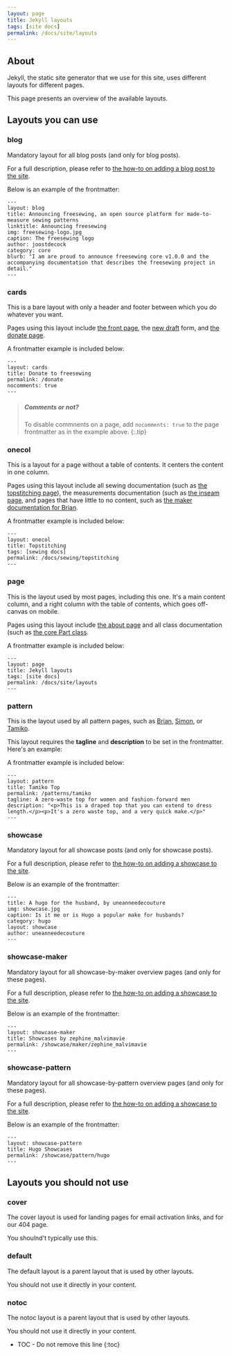 ```yaml
---
layout: page
title: Jekyll layouts
tags: [site docs]
permalink: /docs/site/layouts
---
```


## About

Jekyll, the static site generator that we use for this site, uses different layouts for different pages.

This page presents an overview of the available layouts.

## Layouts you can use

### blog

Mandatory layout for all blog posts (and only for blog posts). 

For a full description, please refer to 
[the how-to on adding a blog post to the site](/docs/site/howto/add-post).

Below is an example of the frontmatter:

```
---
layout: blog
title: Announcing freesewing, an open source platform for made-to-measure sewing patterns
linktitle: Announcing freesewing
img: freesewing-logo.jpg
caption: The freesewing logo
author: joostdecock
category: core
blurb: "I am are proud to announce freesewing core v1.0.0 and the accompanying documentation that describes the freesewing project in detail."
---
```

### cards
This is a bare layout with only a header and footer between which you do whatever you want.

Pages using this layout include [the front page](/), the [new draft](/draft) form, and [the donate page](/donate).

A frontmatter example is included below:

```
---
layout: cards
title: Donate to freesewing
permalink: /donate
nocomments: true
---
```
> ##### Comments or not?
>
> To disable commnents on a page, add `nocomments: true` to the 
> page frontmatter as in the example above.
{:.tip}

### onecol
This is a layout for a page without a table of contents. It centers the content in
one column.

Pages using this layout include all sewing documentation (such as [the topstitching page](/docs/sewing/topstitching)),
the measurements documentation (such as [the inseam page](/docs/measurements/inseam), and pages that have little to
no content, such as [the maker documentation for Brian](/docs/patterns/brian). 

A frontmatter example is included below:

```
---
layout: onecol
title: Topstitching
tags: [sewing docs]
permalink: /docs/sewing/topstitching
---
```

### page
This is the layout used by most pages, including this one. It's a main content
column, and a right column with the table of contents, which goes off-canvas on mobile.

Pages using this layout include [the about page](/about) and all class documentation (such as [the core Part class](/docs/core/classdocs/src/part).

A frontmatter example is included below:

```
---
layout: page
title: Jekyll layouts
tags: [site docs]
permalink: /docs/site/layouts
---
```

### pattern
This is the layout used by all pattern pages, such as [Brian](/patterns/brian), [Simon](/patterns/simon), or [Tamiko](/patterns/tamiko).

This layout requires the **tagline** and **description** to be set in the frontmatter. Here's an example:

A frontmatter example is included below:

```
---
layout: pattern
title: Tamiko Top
permalink: /patterns/tamiko
tagline: A zero-waste top for women and fashion-forward men
description: "<p>This is a draped top that you can extend to dress length.</p><p>It's a zero waste top, and a very quick make.</p>"
---
```

### showcase
Mandatory layout for all showcase posts (and only for showcase posts). 

For a full description, please refer to 
[the how-to on adding a showcase to the site](/docs/site/howto/add-showcase).

Below is an example of the frontmatter:

```
---
title: A hugo for the husband, by uneanneedecouture
img: showcase.jpg
caption: Is it me or is Hugo a popular make for husbands?
category: hugo
layout: showcase
author: uneanneedecouture
---
```

### showcase-maker

Mandatory layout for all showcase-by-maker overview pages (and only for these pages). 

For a full description, please refer to 
[the how-to on adding a showcase to the site](/docs/site/howto/add-showcase).

Below is an example of the frontmatter:

```
---
layout: showcase-maker
title: Showcases by zephine_malvimavie
permalink: /showcase/maker/zephine_malvimavie
---
```

### showcase-pattern

Mandatory layout for all showcase-by-pattern overview pages (and only for these pages). 

For a full description, please refer to 
[the how-to on adding a showcase to the site](/docs/site/howto/add-showcase).

Below is an example of the frontmatter:

```
---
layout: showcase-pattern
title: Hugo Showcases
permalink: /showcase/pattern/hugo
---
```

## Layouts you should not use

### cover

The cover layout is used for landing pages for email activation links, and for our 404 page.

You shoulnd't typically use this.

### default

The default layout is a parent layout that is used by other layouts. 

You should not use it directly in your content.

### notoc
The notoc layout is a parent layout that is used by other layouts. 

You should not use it directly in your content.



* TOC - Do not remove this line
{:toc}
